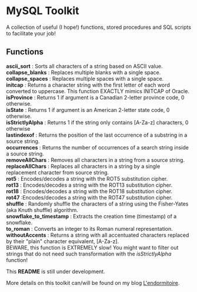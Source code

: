 # MySQL Toolkit

A collection of useful (I hope!) functions, stored procedures and SQL scripts to facilitate your job!

## Functions

**ascii_sort** : Sorts all characters of a string based on ASCII value.  
**collapse_blanks** : Replaces multiple blanks with a single space.  
**collapse_spaces** : Replaces multiple spaces with a single space.  
**initcap** : Returns a character string with the first letter of each word converted to uppercase. This function EXACTLY mimics INITCAP of Oracle.  
**isProvince** : Returns 1 if argument is a Canadian 2-letter province code, 0 otherwise.  
**isState** : Returns 1 if argument is an American 2-letter state code, 0 otherwise.  
**isStrictlyAlpha** : Returns 1 if the string only contains [A-Za-z] characters, 0 otherwise  
**lastindexof** : Returns the position of the last occurrence of a substring in a source string.  
**occurrences** : Returns the number of occurrences of a search string inside a source string.    
**removeAllChars** : Removes all characters in a string from a source string.  
**replaceAllChars** : Replaces all characters in a string by a single replacement character from  source string.  
**rot5** : Encodes/decodes a string with the ROT5 substitution cipher.    
**rot13** : Encodes/decodes a string with the ROT13 substitution cipher.  
**rot18** : Encodes/decodes a string with the ROT18 substitution cipher.  
**rot47** :Encodes/decodes a string with the ROT47 substitution cipher.  
**shuffle** : Randomly shuffle the characters of a string using the Fisher-Yates (aka Knuth shuffle) algorithm.  
**snowflake_to_timestamp** : Extracts the creation time (timestamp) of a snowflake.  
**to_roman** : Converts an integer to its Roman numeral representation.  
**withoutAccents** : Returns a string with all accentuated characters replaced by their "plain" character equivalent, [A-Za-z].  
BEWARE, this function is EXTREMELY slow!  You might want to filter out strings that do not need such transformation with the *isStrictlyAlpha* function!     
 

This **README** is still under development.  

More details on this toolkit can/will be found on my blog [L'endormitoire](http://www.endormitoire.wordpress.com).  